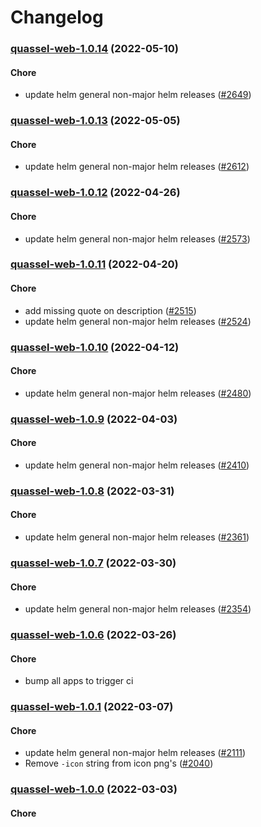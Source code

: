 # Changelog<br>


<a name="quassel-web-1.0.14"></a>
### [quassel-web-1.0.14](https://github.com/truecharts/apps/compare/quassel-web-1.0.13...quassel-web-1.0.14) (2022-05-10)

#### Chore

* update helm general non-major helm releases ([#2649](https://github.com/truecharts/apps/issues/2649))



<a name="quassel-web-1.0.13"></a>
### [quassel-web-1.0.13](https://github.com/truecharts/apps/compare/quassel-web-1.0.12...quassel-web-1.0.13) (2022-05-05)

#### Chore

* update helm general non-major helm releases ([#2612](https://github.com/truecharts/apps/issues/2612))



<a name="quassel-web-1.0.12"></a>
### [quassel-web-1.0.12](https://github.com/truecharts/apps/compare/quassel-web-1.0.11...quassel-web-1.0.12) (2022-04-26)

#### Chore

* update helm general non-major helm releases ([#2573](https://github.com/truecharts/apps/issues/2573))



<a name="quassel-web-1.0.11"></a>
### [quassel-web-1.0.11](https://github.com/truecharts/apps/compare/quassel-web-1.0.10...quassel-web-1.0.11) (2022-04-20)

#### Chore

* add missing quote on description ([#2515](https://github.com/truecharts/apps/issues/2515))
* update helm general non-major helm releases ([#2524](https://github.com/truecharts/apps/issues/2524))



<a name="quassel-web-1.0.10"></a>
### [quassel-web-1.0.10](https://github.com/truecharts/apps/compare/quassel-web-1.0.9...quassel-web-1.0.10) (2022-04-12)

#### Chore

* update helm general non-major helm releases ([#2480](https://github.com/truecharts/apps/issues/2480))



<a name="quassel-web-1.0.9"></a>
### [quassel-web-1.0.9](https://github.com/truecharts/apps/compare/quassel-web-1.0.8...quassel-web-1.0.9) (2022-04-03)

#### Chore

* update helm general non-major helm releases ([#2410](https://github.com/truecharts/apps/issues/2410))



<a name="quassel-web-1.0.8"></a>
### [quassel-web-1.0.8](https://github.com/truecharts/apps/compare/quassel-web-1.0.7...quassel-web-1.0.8) (2022-03-31)

#### Chore

* update helm general non-major helm releases ([#2361](https://github.com/truecharts/apps/issues/2361))



<a name="quassel-web-1.0.7"></a>
### [quassel-web-1.0.7](https://github.com/truecharts/apps/compare/quassel-web-1.0.6...quassel-web-1.0.7) (2022-03-30)

#### Chore

* update helm general non-major helm releases ([#2354](https://github.com/truecharts/apps/issues/2354))



<a name="quassel-web-1.0.6"></a>
### [quassel-web-1.0.6](https://github.com/truecharts/apps/compare/quassel-web-1.0.5...quassel-web-1.0.6) (2022-03-26)

#### Chore

* bump all apps to trigger ci



<a name="quassel-web-1.0.1"></a>
### [quassel-web-1.0.1](https://github.com/truecharts/apps/compare/quassel-web-1.0.0...quassel-web-1.0.1) (2022-03-07)

#### Chore

* update helm general non-major helm releases ([#2111](https://github.com/truecharts/apps/issues/2111))
* Remove `-icon` string from icon png's ([#2040](https://github.com/truecharts/apps/issues/2040))



<a name="quassel-web-1.0.0"></a>
### [quassel-web-1.0.0](https://github.com/truecharts/apps/compare/quassel-web-0.0.24...quassel-web-1.0.0) (2022-03-03)

#### Chore
